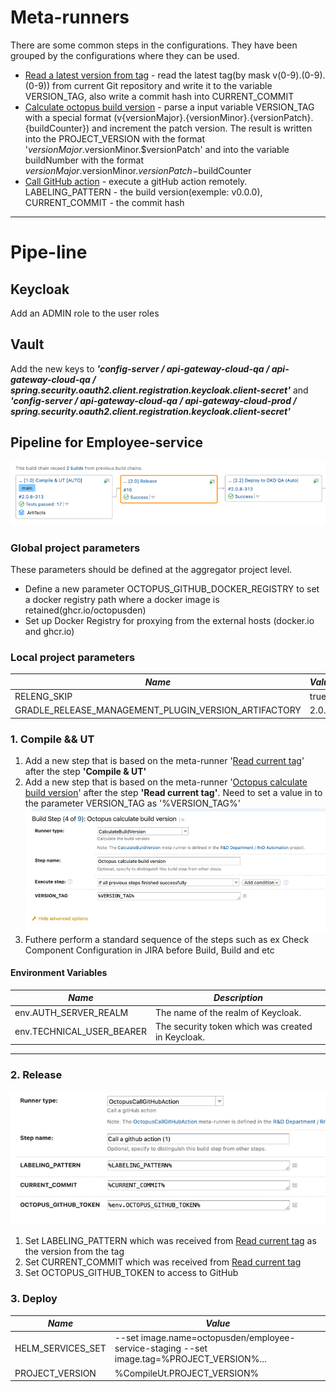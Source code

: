 # Meta-runners

There are some common steps in the configurations.
They have been grouped by the configurations where they can be used.

- [Read a latest version from tag](ReadVersionFromLatestTag.xml) - read the latest tag(by mask v(0-9).(0-9).(0-9)) from current Git repository and write it to the variable VERSION_TAG, also write a commit hash into CURRENT_COMMIT
- [Calculate octopus build version](CalculateBuildVersion.xml) - parse a input variable VERSION_TAG with a special format (v{versionMajor}.{versionMinor}.{versionPatch}.{buildCounter}) and increment the patch version. The result is written into the PROJECT_VERSION with the format '$versionMajor.$versionMinor.$versionPatch' and into the variable buildNumber with the format $versionMajor.$versionMinor.$versionPatch-$buildCounter
- [Call GitHub action](OctopusCallGitHubAction.xml) - execute a gitHub action remotely. LABELING_PATTERN - the build version(exemple: v0.0.0), CURRENT_COMMIT - the commit hash

---
# Pipe-line

## Keycloak

Add an ADMIN role to the user roles

## Vault

Add the new keys to ***'config-server / api-gateway-cloud-qa / api-gateway-cloud-qa / spring.security.oauth2.client.registration.keycloak.client-secret'*** and ***'config-server / api-gateway-cloud-qa / api-gateway-cloud-prod / spring.security.oauth2.client.registration.keycloak.client-secret'***

## Pipeline for Employee-service

![Pipeline](../docs/img/screen0.png)

### Global project parameters

These parameters should be defined at the aggregator project level.

- Define a new parameter OCTOPUS_GITHUB_DOCKER_REGISTRY to set a docker registry path where a docker image is retained(ghcr.io/octopusden)
- Set up Docker Registry for proxying from the external hosts (docker.io and ghcr.io)

### Local project parameters

| ***Name***                                           | ***Value*** |
|------------------------------------------------------|-------------|
| RELENG_SKIP                                          | true        |
 | GRADLE_RELEASE_MANAGEMENT_PLUGIN_VERSION_ARTIFACTORY | 2.0.2       |


### 1. Compile && UT

1. Add a new step that is based on the meta-runner '[Read current tag](../teamcity.meta-runners/ReadVersionFromLatestTag.xml)' after the step **'Compile & UT'**
2. Add a new step that is based on the meta-runner '[Octopus calculate build version](../teamcity.meta-runners/CalculateBuildVersion.xml)' after the step **'Read current tag'**. Need to set a value in to the parameter VERSION_TAG as '%VERSION_TAG%'
   ![Properties](../docs/img/screen2.png)
3. Futhere perform a standard sequence of the steps such as ex Check Component Configuration in JIRA before Build, Build and etc

#### Environment Variables

| ***Name***                | ***Description***                                  |
|---------------------------|----------------------------------------------------|
| env.AUTH_SERVER_REALM     | The name of the realm of Keycloak.                 |
| env.TECHNICAL_USER_BEARER | The security token which was created in Keycloak.  |

---
### 2. Release

![Release](../docs/img/screen3.png)

1. Set LABELING_PATTERN which was received from [Read current tag](../teamcity.meta-runners/ReadVersionFromLatestTag.xml) as the version from the tag
2. Set CURRENT_COMMIT which was received from [Read current tag](../teamcity.meta-runners/ReadVersionFromLatestTag.xml)
3. Set OCTOPUS_GITHUB_TOKEN to access to GitHub

### 3. Deploy

| ***Name***        | ***Value***                                                                               |
|-------------------|-------------------------------------------------------------------------------------------|
| HELM_SERVICES_SET | --set image.name=octopusden/employee-service-staging --set image.tag=%PROJECT_VERSION%... |
| PROJECT_VERSION   | %CompileUt.PROJECT_VERSION%                                                               |
